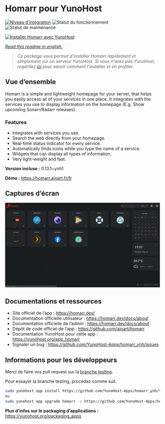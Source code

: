 <!--
N.B.: This README was automatically generated by https://github.com/YunoHost/apps/tree/master/tools/README-generator
It shall NOT be edited by hand.
-->

# Homarr pour YunoHost

[![Niveau d’intégration](https://dash.yunohost.org/integration/homarr.svg)](https://dash.yunohost.org/appci/app/homarr) ![Statut du fonctionnement](https://ci-apps.yunohost.org/ci/badges/homarr.status.svg) ![Statut de maintenance](https://ci-apps.yunohost.org/ci/badges/homarr.maintain.svg)

[![Installer Homarr avec YunoHost](https://install-app.yunohost.org/install-with-yunohost.svg)](https://install-app.yunohost.org/?app=homarr)

*[Read this readme in english.](./README.md)*

> *Ce package vous permet d’installer Homarr rapidement et simplement sur un serveur YunoHost.
Si vous n’avez pas YunoHost, regardez [ici](https://yunohost.org/#/install) pour savoir comment l’installer et en profiter.*

## Vue d’ensemble

Homarr is a simple and lightweight homepage for your server, that helps you easily access all of your services in one place.
It integrates with the services you use to display information on the homepage (E.g. Show upcoming Sonarr/Radarr releases).

### Features

- Integrates with services you use.
- Search the web directly from your homepage.
- Real-time status indicator for every service.
- Automatically finds icons while you type the name of a service.
- Widgets that can display all types of information.
- Very light-weight and fast.


**Version incluse :** 0.13.1~ynh1

**Démo :** https://homarr.ajnart.fr/fr

## Captures d’écran

![Capture d’écran de Homarr](./doc/screenshots/screenshot.png)

## Documentations et ressources

* Site officiel de l’app : <https://homarr.dev/>
* Documentation officielle utilisateur : <https://homarr.dev/docs/about>
* Documentation officielle de l’admin : <https://homarr.dev/docs/about>
* Dépôt de code officiel de l’app : <https://github.com/ajnart/homarr>
* Documentation YunoHost pour cette app : <https://yunohost.org/app_homarr>
* Signaler un bug : <https://github.com/YunoHost-Apps/homarr_ynh/issues>

## Informations pour les développeurs

Merci de faire vos pull request sur la [branche testing](https://github.com/YunoHost-Apps/homarr_ynh/tree/testing).

Pour essayer la branche testing, procédez comme suit.

``` bash
sudo yunohost app install https://github.com/YunoHost-Apps/homarr_ynh/tree/testing --debug
ou
sudo yunohost app upgrade homarr -u https://github.com/YunoHost-Apps/homarr_ynh/tree/testing --debug
```

**Plus d’infos sur le packaging d’applications :** <https://yunohost.org/packaging_apps>